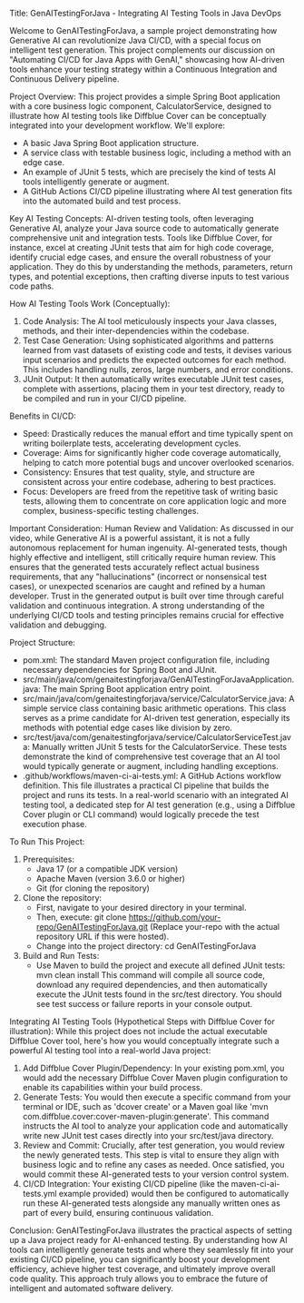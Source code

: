 Title: GenAITestingForJava - Integrating AI Testing Tools in Java DevOps

Welcome to GenAITestingForJava, a sample project demonstrating how Generative AI can revolutionize Java CI/CD, with a special focus on intelligent test generation. This project complements our discussion on "Automating CI/CD for Java Apps with GenAI," showcasing how AI-driven tools enhance your testing strategy within a Continuous Integration and Continuous Delivery pipeline.

Project Overview:
This project provides a simple Spring Boot application with a core business logic component, CalculatorService, designed to illustrate how AI testing tools like Diffblue Cover can be conceptually integrated into your development workflow. We'll explore:
- A basic Java Spring Boot application structure.
- A service class with testable business logic, including a method with an edge case.
- An example of JUnit 5 tests, which are precisely the kind of tests AI tools intelligently generate or augment.
- A GitHub Actions CI/CD pipeline illustrating where AI test generation fits into the automated build and test process.

Key AI Testing Concepts:
AI-driven testing tools, often leveraging Generative AI, analyze your Java source code to automatically generate comprehensive unit and integration tests. Tools like Diffblue Cover, for instance, excel at creating JUnit tests that aim for high code coverage, identify crucial edge cases, and ensure the overall robustness of your application. They do this by understanding the methods, parameters, return types, and potential exceptions, then crafting diverse inputs to test various code paths.

How AI Testing Tools Work (Conceptually):
1. Code Analysis: The AI tool meticulously inspects your Java classes, methods, and their inter-dependencies within the codebase.
2. Test Case Generation: Using sophisticated algorithms and patterns learned from vast datasets of existing code and tests, it devises various input scenarios and predicts the expected outcomes for each method. This includes handling nulls, zeros, large numbers, and error conditions.
3. JUnit Output: It then automatically writes executable JUnit test cases, complete with assertions, placing them in your test directory, ready to be compiled and run in your CI/CD pipeline.

Benefits in CI/CD:
- Speed: Drastically reduces the manual effort and time typically spent on writing boilerplate tests, accelerating development cycles.
- Coverage: Aims for significantly higher code coverage automatically, helping to catch more potential bugs and uncover overlooked scenarios.
- Consistency: Ensures that test quality, style, and structure are consistent across your entire codebase, adhering to best practices.
- Focus: Developers are freed from the repetitive task of writing basic tests, allowing them to concentrate on core application logic and more complex, business-specific testing challenges.

Important Consideration: Human Review and Validation:
As discussed in our video, while Generative AI is a powerful assistant, it is not a fully autonomous replacement for human ingenuity. AI-generated tests, though highly effective and intelligent, still critically require human review. This ensures that the generated tests accurately reflect actual business requirements, that any "hallucinations" (incorrect or nonsensical test cases), or unexpected scenarios are caught and refined by a human developer. Trust in the generated output is built over time through careful validation and continuous integration. A strong understanding of the underlying CI/CD tools and testing principles remains crucial for effective validation and debugging.

Project Structure:
- pom.xml: The standard Maven project configuration file, including necessary dependencies for Spring Boot and JUnit.
- src/main/java/com/genaitestingforjava/GenAITestingForJavaApplication.java: The main Spring Boot application entry point.
- src/main/java/com/genaitestingforjava/service/CalculatorService.java: A simple service class containing basic arithmetic operations. This class serves as a prime candidate for AI-driven test generation, especially its methods with potential edge cases like division by zero.
- src/test/java/com/genaitestingforjava/service/CalculatorServiceTest.java: Manually written JUnit 5 tests for the CalculatorService. These tests demonstrate the kind of comprehensive test coverage that an AI tool would typically generate or augment, including handling exceptions.
- .github/workflows/maven-ci-ai-tests.yml: A GitHub Actions workflow definition. This file illustrates a practical CI pipeline that builds the project and runs its tests. In a real-world scenario with an integrated AI testing tool, a dedicated step for AI test generation (e.g., using a Diffblue Cover plugin or CLI command) would logically precede the test execution phase.

To Run This Project:
1. Prerequisites:
   - Java 17 (or a compatible JDK version)
   - Apache Maven (version 3.6.0 or higher)
   - Git (for cloning the repository)
2. Clone the repository:
   - First, navigate to your desired directory in your terminal.
   - Then, execute: git clone https://github.com/your-repo/GenAITestingForJava.git (Replace your-repo with the actual repository URL if this were hosted).
   - Change into the project directory: cd GenAITestingForJava
3. Build and Run Tests:
   - Use Maven to build the project and execute all defined JUnit tests: mvn clean install
   This command will compile all source code, download any required dependencies, and then automatically execute the JUnit tests found in the src/test directory. You should see test success or failure reports in your console output.

Integrating AI Testing Tools (Hypothetical Steps with Diffblue Cover for illustration):
While this project does not include the actual executable Diffblue Cover tool, here's how you would conceptually integrate such a powerful AI testing tool into a real-world Java project:
1. Add Diffblue Cover Plugin/Dependency: In your existing pom.xml, you would add the necessary Diffblue Cover Maven plugin configuration to enable its capabilities within your build process.
2. Generate Tests: You would then execute a specific command from your terminal or IDE, such as 'dcover create' or a Maven goal like 'mvn com.diffblue.cover:cover-maven-plugin:generate'. This command instructs the AI tool to analyze your application code and automatically write new JUnit test cases directly into your src/test/java directory.
3. Review and Commit: Crucially, after test generation, you would review the newly generated tests. This step is vital to ensure they align with business logic and to refine any cases as needed. Once satisfied, you would commit these AI-generated tests to your version control system.
4. CI/CD Integration: Your existing CI/CD pipeline (like the maven-ci-ai-tests.yml example provided) would then be configured to automatically run these AI-generated tests alongside any manually written ones as part of every build, ensuring continuous validation.

Conclusion:
GenAITestingForJava illustrates the practical aspects of setting up a Java project ready for AI-enhanced testing. By understanding how AI tools can intelligently generate tests and where they seamlessly fit into your existing CI/CD pipeline, you can significantly boost your development efficiency, achieve higher test coverage, and ultimately improve overall code quality. This approach truly allows you to embrace the future of intelligent and automated software delivery.